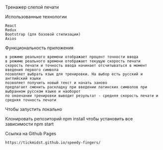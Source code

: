 Тренажер слепой печати

Использованные технологии

    React
    Redux
    Bootstrap (для базовой стилизации) 
    Axios

Функциональность приложения

    в режиме реального времени отображает процент точности ввода
    в режиме реального времени отображает текущую скорость печати
    скорость печати и точность ввода начинает отсчитываться в момент введения первого символа
    позволяет выбрать язык для тренировки. На выбор есть русский и английский языки 
    позволяет получить новый текст и начать заново
    предлагает сменить раскладку при введении латинских символов при выбранном русском языке и наоборот
    по окончании тренировки выводит результат - средняя скорость печати и средняя точность печати

Чтобы запустить локально

  Клонировать репозиторий
  npm install чтобы установить все зависимости
  npm start
  
  Ссылка на Github Pages
  
    https://tickmidst.github.io/speedy-fingers/
